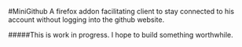 #MiniGithub
A firefox addon facilitating client to stay connected to his account without logging into the github website.

#####This is work in progress. I hope to build something worthwhile.